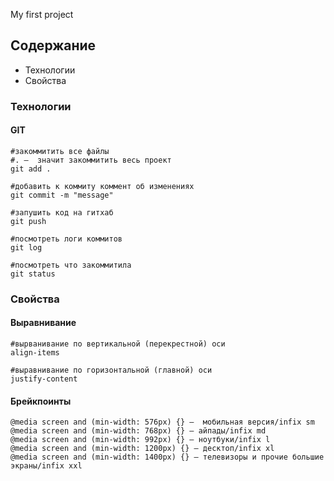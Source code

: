 My first project
## Содержание
*  Технологии
*  Свойства
### Технологии
#### GIT
```
#закоммитить все файлы
#. –  значит закоммитить весь проект
git add . 

#добавить к коммиту коммент об изменениях
git commit -m "message"

#запушить код на гитхаб
git push

#посмотреть логи коммитов
git log

#посмотреть что закоммитила
git status
```
### Свойства
#### Выравнивание
```
#вырванивание по вертикальной (перекрестной) оси
align-items

#выравнивание по горизонтальной (главной) оси
justify-content
```
#### Брейкпоинты
```
@media screen and (min-width: 576px) {} –  мобильная версия/infix sm
@media screen and (min-width: 768px) {} – айпады/infix md
@media screen and (min-width: 992px) {} – ноутбуки/infix l
@media screen and (min-width: 1200px) {} – десктоп/infix xl
@media screen and (min-width: 1400px) {} – телевизоры и прочие большие экраны/infix xxl
```
